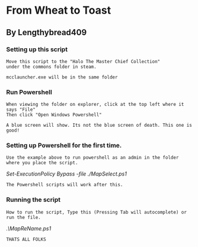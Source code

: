 # From Wheat to Toast
## By Lengthybread409
    

### Setting up this script
    
    Move this script to the "Halo The Master Chief Collection"
    under the commons folder in steam.

    mcclauncher.exe will be in the same folder
    
### Run Powershell
    
    When viewing the folder on explorer, click at the top left where it says "File"
    Then click "Open Windows Powershell"

    A blue screen will show. Its not the blue screen of death. This one is good!
    
### Setting up Powershell for the first time.

    Use the example above to run powershell as an admin in the folder where you place the script.
*Set-ExecutionPolicy Bypass -file ./MapSelect.ps1*

    The Powershell scripts will work after this.

### Running the script 
    
    
    How to run the script, Type this (Pressing Tab will autocomplete) or run the file.
*.\MapReName.ps1*

    THATS ALL FOLKS
